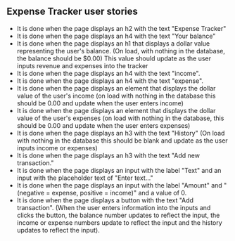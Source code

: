 ## Expense Tracker user stories
- It is done when the page displays an h2 with the text "Expense Tracker"
- It is done when the page displays an h4 with the text "Your balance"
- It is done when the page displays an h1 that displays a dollar value representing the user's balance. (On load, with nothing in the database, the balance should be $0.00) This value should update as the user inputs revenue and expenses into the tracker
- It is done when the page displays an h4 with the text "income".
- It is done when the page displays an h4 with the text "expense".
- It is done when the page displays an element that displays the dollar value of the user's income (on load with nothing in the database this should be 0.00 and update when the user enters income)
- It is done when the page displays an element that displays the dollar value of the user's expenses (on load with nothing in the database, this should be 0.00 and update when the user enters expenses)
- It is done when the page displays an h3 with the text "History" (On load with nothing in the database this should be blank and update as the user inputs income or expenses)
- It is done when the page displays an h3 with the text "Add new transaction."
- It is done when the page displays an input with the label "Text" and an input with the placeholder text of "Enter text..."
- It is done when the page displays an input with the label "Amount"  and "(negative = expense, positive = income)" and a value of 0.
- It is done when the page displays a button with the text "Add transaction". (When the user enters information into the inputs and clicks the button, the balance number updates to reflect the input, the income or expense numbers update to reflect the input and the history updates to reflect the input).
